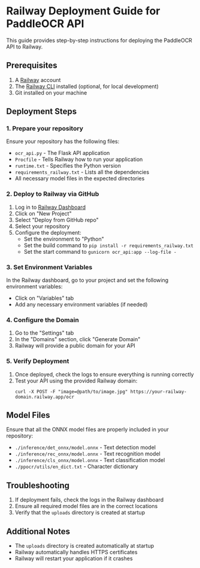 # Railway Deployment Guide for PaddleOCR API

This guide provides step-by-step instructions for deploying the PaddleOCR API to Railway.

## Prerequisites

1. A [Railway](https://railway.app/) account
2. The [Railway CLI](https://docs.railway.app/develop/cli) installed (optional, for local development)
3. Git installed on your machine

## Deployment Steps

### 1. Prepare your repository

Ensure your repository has the following files:

- `ocr_api.py` - The Flask API application
- `Procfile` - Tells Railway how to run your application
- `runtime.txt` - Specifies the Python version
- `requirements_railway.txt` - Lists all the dependencies
- All necessary model files in the expected directories

### 2. Deploy to Railway via GitHub

1. Log in to [Railway Dashboard](https://railway.app/dashboard)
2. Click on "New Project"
3. Select "Deploy from GitHub repo"
4. Select your repository
5. Configure the deployment:
   - Set the environment to "Python"
   - Set the build command to `pip install -r requirements_railway.txt`
   - Set the start command to `gunicorn ocr_api:app --log-file -`

### 3. Set Environment Variables

In the Railway dashboard, go to your project and set the following environment variables:

- Click on "Variables" tab
- Add any necessary environment variables (if needed)

### 4. Configure the Domain

1. Go to the "Settings" tab
2. In the "Domains" section, click "Generate Domain"
3. Railway will provide a public domain for your API

### 5. Verify Deployment

1. Once deployed, check the logs to ensure everything is running correctly
2. Test your API using the provided Railway domain:
   ```
   curl -X POST -F "image=@path/to/image.jpg" https://your-railway-domain.railway.app/ocr
   ```

## Model Files

Ensure that all the ONNX model files are properly included in your repository:

- `./inference/det_onnx/model.onnx` - Text detection model
- `./inference/rec_onnx/model.onnx` - Text recognition model
- `./inference/cls_onnx/model.onnx` - Text classification model
- `./ppocr/utils/en_dict.txt` - Character dictionary

## Troubleshooting

1. If deployment fails, check the logs in the Railway dashboard
2. Ensure all required model files are in the correct locations
3. Verify that the `uploads` directory is created at startup

## Additional Notes

- The `uploads` directory is created automatically at startup
- Railway automatically handles HTTPS certificates
- Railway will restart your application if it crashes
